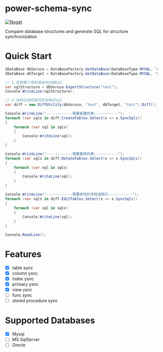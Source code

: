 # power-schema-sync
[![Nuget](https://img.shields.io/nuget/v/PowerSchemaSync)](https://www.nuget.org/packages/PowerSchemaSync/)

Compare database structures and generate SQL for structure synchronization

# Quick Start


```c#
IDataBase dbSoruce = DataBaseFactory.GetDataBase(DataBaseType.MYSQL, "connString1");
IDataBase dbTarget = DataBaseFactory.GetDataBase(DataBaseType.MYSQL, "connString2");

// 1.获取整个库的表结构创建sql
var sqlStructure = dbSoruce.ExportStructure("test");
Console.WriteLine(sqlStructure);

// 2.结构比较获取同步结构的sql
var diff = new DiffUtility(dbSoruce, "test", dbTarget, "test").Diff();

Console.WriteLine("------------需要新建的表-----------");
foreach (var sqls in diff.CreateTables.Select(x => x.SyncSqls))
{
    foreach (var sql in sqls)
    {
        Console.WriteLine(sql);
    }
}

Console.WriteLine("------------需要删除的表-----------");
foreach (var sqls in diff.DeleteTables.Select(x => x.SyncSqls))
{
    foreach (var sql in sqls)
    {
        Console.WriteLine(sql);
    }
}

Console.WriteLine("------------需要修改的字段或索引-----------");
foreach (var sqls in diff.EditTables.Select(x => x.SyncSqls))
{
    foreach (var sql in sqls)
    {
        Console.WriteLine(sql);
    }
}

Console.ReadLine();
```
# Features
- [x] table sync
- [x] column ysnc
- [x] index ysnc
- [x] primary ysnc
- [x] view ysnc
- [ ] func sync
- [ ] stored procedure sync
# Supported Databases

- [x] Mysql
- [ ] MS SqlServer
- [ ] Orecle
